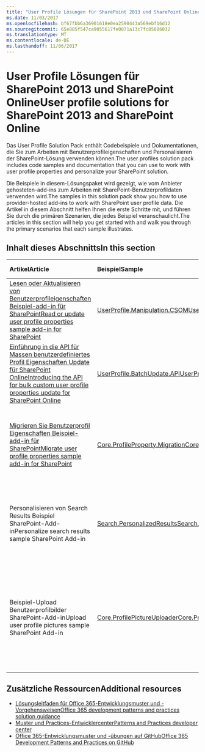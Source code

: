 ```yaml
---
title: "User Profile Lösungen für SharePoint 2013 und SharePoint Online"
ms.date: 11/03/2017
ms.openlocfilehash: bf67fbb6a36901618e0ea2590443a569ebf16d12
ms.sourcegitcommit: 65e885f547ca9055617fe0871a13c7fc85086032
ms.translationtype: MT
ms.contentlocale: de-DE
ms.lasthandoff: 11/06/2017
---
```

# <a name="user-profile-solutions-for-sharepoint-2013-and-sharepoint-online"></a><span data-ttu-id="a54f3-102">User Profile Lösungen für SharePoint 2013 und SharePoint Online</span><span class="sxs-lookup"><span data-stu-id="a54f3-102">User profile solutions for SharePoint 2013 and SharePoint Online</span></span>

<span data-ttu-id="a54f3-103">Das User Profile Solution Pack enthält Codebeispiele und Dokumentationen, die Sie zum Arbeiten mit Benutzerprofileigenschaften und Personalisieren der SharePoint-Lösung verwenden können.</span><span class="sxs-lookup"><span data-stu-id="a54f3-103">The user profiles solution pack includes code samples and documentation that you can use to work with user profile properties and personalize your SharePoint solution.</span></span>

<span data-ttu-id="a54f3-104">Die Beispiele in diesem-Lösungspaket wird gezeigt, wie vom Anbieter gehosteten-add-ins zum Arbeiten mit SharePoint-Benutzerprofildaten verwenden wird.</span><span class="sxs-lookup"><span data-stu-id="a54f3-104">The samples in this solution pack show you how to use provider-hosted add-ins to work with SharePoint user profile data.</span></span> <span data-ttu-id="a54f3-105">Die Artikel in diesem Abschnitt helfen Ihnen die erste Schritte mit, und führen Sie durch die primären Szenarien, die jedes Beispiel veranschaulicht.</span><span class="sxs-lookup"><span data-stu-id="a54f3-105">The articles in this section will help you get started with and walk you through the primary scenarios that each sample illustrates.</span></span> 

## <a name="in-this-section"></a><span data-ttu-id="a54f3-106">Inhalt dieses Abschnitts</span><span class="sxs-lookup"><span data-stu-id="a54f3-106">In this section</span></span>

|<span data-ttu-id="a54f3-107">**Artikel**</span><span class="sxs-lookup"><span data-stu-id="a54f3-107">**Article**</span></span>|<span data-ttu-id="a54f3-108">**Beispiel**</span><span class="sxs-lookup"><span data-stu-id="a54f3-108">**Sample**</span></span>|<span data-ttu-id="a54f3-109">**Zeigt, wie Sie auf**</span><span class="sxs-lookup"><span data-stu-id="a54f3-109">**Shows you how to**</span></span>|
|:-----|:-----|:-----|
|[<span data-ttu-id="a54f3-110">Lesen oder Aktualisieren von Benutzerprofileigenschaften Beispiel-add-in für SharePoint</span><span class="sxs-lookup"><span data-stu-id="a54f3-110">Read or update user profile properties sample add-in for SharePoint</span></span>](Read-or-update-user-profile-properties-sample-app-for-SharePoint.md)|[<span data-ttu-id="a54f3-111">UserProfile.Manipulation.CSOM</span><span class="sxs-lookup"><span data-stu-id="a54f3-111">UserProfile.Manipulation.CSOM</span></span>](https://github.com/SharePoint/PnP/tree/dev/Samples/UserProfile.Manipulation.CSOM)|<span data-ttu-id="a54f3-112">Lesen und Aktualisieren von Benutzerprofileigenschaften für einen bestimmten Benutzer.</span><span class="sxs-lookup"><span data-stu-id="a54f3-112">Read and update user profile properties for a particular user.</span></span> 
|[<span data-ttu-id="a54f3-113">Einführung in die API für Massen benutzerdefiniertes Profil Eigenschaften Update für SharePoint Online</span><span class="sxs-lookup"><span data-stu-id="a54f3-113">Introducing the API for bulk custom user profile properties update for SharePoint Online</span></span>](Bulk-upload-documents-sample-app-for-SharePoint.md)|[<span data-ttu-id="a54f3-114">UserProfile.BatchUpdate.API</span><span class="sxs-lookup"><span data-stu-id="a54f3-114">UserProfile.BatchUpdate.API</span></span>](https://github.com/SharePoint/PnP/tree/master/Samples/UserProfile.BatchUpdate.API)|<span data-ttu-id="a54f3-115">Durchführen von Massenupdates auf mehrere Benutzerprofile als einen Batchausführung.</span><span class="sxs-lookup"><span data-stu-id="a54f3-115">Perform bulk updates to multiple user profiles as a batch execution.</span></span> 
|[<span data-ttu-id="a54f3-116">Migrieren Sie Benutzerprofil Eigenschaften Beispiel-add-in für SharePoint</span><span class="sxs-lookup"><span data-stu-id="a54f3-116">Migrate user profile properties sample add-in for SharePoint</span></span>](Migrate-user-profile-properties-sample-app-for-SharePoint.md)|[<span data-ttu-id="a54f3-117">Core.ProfileProperty.Migration</span><span class="sxs-lookup"><span data-stu-id="a54f3-117">Core.ProfileProperty.Migration</span></span>](https://github.com/SharePoint/PnP/tree/dev/Samples/Core.ProfileProperty.Migration)|<span data-ttu-id="a54f3-118">Migrieren von Benutzerprofildaten von SharePoint Server 2010 oder SharePoint Server 2013 in SharePoint Online.</span><span class="sxs-lookup"><span data-stu-id="a54f3-118">Migrate user profile data from SharePoint Server 2010 or SharePoint Server 2013 into SharePoint Online.</span></span>
|<span data-ttu-id="a54f3-119">Personalisieren von Search Results Beispiel SharePoint-Add-in</span><span class="sxs-lookup"><span data-stu-id="a54f3-119">Personalize search results sample SharePoint Add-in</span></span>|[<span data-ttu-id="a54f3-120">Search.PersonalizedResults</span><span class="sxs-lookup"><span data-stu-id="a54f3-120">Search.PersonalizedResults</span></span>](https://github.com/SharePoint/PnP/tree/dev/Samples/Search.PersonalizedResults)|<span data-ttu-id="a54f3-121">Personalisieren von SharePoint durch Filtern von Informationen, die auf dem Wert einer Benutzerprofileigenschaft basiert.</span><span class="sxs-lookup"><span data-stu-id="a54f3-121">Personalize SharePoint by filtering information based on the value of a user profile property.</span></span> 
|<span data-ttu-id="a54f3-122">Beispiel-Upload Benutzerprofilbilder SharePoint-Add-in</span><span class="sxs-lookup"><span data-stu-id="a54f3-122">Upload user profile pictures sample SharePoint Add-in</span></span>|[<span data-ttu-id="a54f3-123">Core.ProfilePictureUploader</span><span class="sxs-lookup"><span data-stu-id="a54f3-123">Core.ProfilePictureUploader</span></span>](https://github.com/SharePoint/PnP/tree/dev/Samples/Core.ProfilePictureUploader)|<span data-ttu-id="a54f3-124">Führen Sie einen Massenupload von Benutzerprofildaten von einer Dateifreigabe oder einem SharePoint Online-URL, und Verknüpfen von Benutzerprofileigenschaften mit hochgeladene Bilder.</span><span class="sxs-lookup"><span data-stu-id="a54f3-124">Do a bulk upload of user profile data from either a file share or SharePoint Online URL, and link user profile properties to uploaded images.</span></span>

## <a name="additional-resources"></a><span data-ttu-id="a54f3-125">Zusätzliche Ressourcen</span><span class="sxs-lookup"><span data-stu-id="a54f3-125">Additional resources</span></span> 

* [<span data-ttu-id="a54f3-126">Lösungsleitfaden für Office 365-Entwicklungsmuster und -Vorgehensweisen</span><span class="sxs-lookup"><span data-stu-id="a54f3-126">Office 365 development patterns and practices solution guidance</span></span>](Office-365-development-patterns-and-practices-solution-guidance.md)
* [<span data-ttu-id="a54f3-127">Muster und Practices-Entwicklercenter</span><span class="sxs-lookup"><span data-stu-id="a54f3-127">Patterns and Practices developer center</span></span>](http://dev.office.com/patterns-and-practices)
* [<span data-ttu-id="a54f3-128">Office 365-Entwicklungsmuster und -übungen auf GitHub</span><span class="sxs-lookup"><span data-stu-id="a54f3-128">Office 365 Development Patterns and Practices on GitHub</span></span>](https://github.com/SharePoint/PnP)
